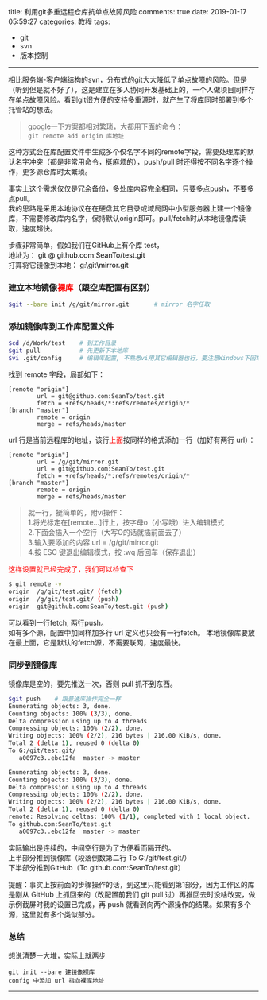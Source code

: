 title: 利用git多重远程仓库抗单点故障风险
comments: true
date: 2019-01-17 05:59:27
categories: 教程
tags: 
- git
- svn
- 版本控制

---
相比服务端-客户端结构的svn，分布式的git大大降低了单点故障的风险。但是（听到但是就不好了），这是建立在多人协同开发基础上的，一个人做项目同样存在单点故障风险。看到git很方便的支持多重源时，就产生了将库同时部署到多个托管站的想法。  

> google一下方案都相对繁琐，大都用下面的命令：  
`git remote add origin 库地址`  

这种方式会在库配置文件中生成多个仅名字不同的remote字段，需要处理库的默认名字冲突（都是非常用命令，挺麻烦的），push/pull 时还得按不同名字逐个操作，更多源仓库时太繁琐。  

事实上这个需求仅仅是冗余备份，多处库内容完全相同，只要多点push，不要多点pull。  
我的思路是采用本地协议在在硬盘其它目录或域局网中小型服务器上建一个镜像库，不需要修改库内名字，保持默认origin即可。pull/fetch时从本地镜像库读取，速度超快。  

步骤非常简单，假如我们在GitHub上有个库 test，  
地址为： <font color="000000">git @ github.com:SeanTo/test.git</font>  
打算将它镜像到本地： <font color="000000">g:\git\mirror.git</font>  

### 建立本地镜像<font color="FF0000">裸库</font>（跟空库配置有区别）

```bash
$git --bare init /g/git/mirror.git       # mirror 名字任取
```

### 添加镜像库到工作库配置文件

```bash
$cd /d/Work/test    # 到工作目录
$git pull           # 先更新下本地库  
$vi .git/config     # 编辑库配置, 不熟悉vi用其它编辑器也行，要注意Windows下回车格式问题)
```

找到 remote 字段，局部如下：

```
[remote "origin"]
        url = git@github.com:SeanTo/test.git
        fetch = +refs/heads/*:refs/remotes/origin/*
[branch "master"]
        remote = origin
        merge = refs/heads/master
```
url 行是当前远程库的地址，该行<font color="FF0000">上面</font>按同样的格式添加一行（加好有两行 url）：

```
[remote "origin"]
        url = /g/git/mirror.git
        url = git@github.com:SeanTo/test.git
        fetch = +refs/heads/*:refs/remotes/origin/*
[branch "master"]
        remote = origin
        merge = refs/heads/master
```

> 就一行，挺简单的，附vi操作：  
1.将光标定在[remote...]行上，按字母o（小写哦）进入编辑模式  
2.下面会插入一个空行（大写O的话就插前面去了）  
3.输入要添加的内容 url = /g/git/mirror.git  
4.按 ESC 键退出编辑模式，按 :wq 后回车（保存退出）    

<font color="FF0000">这样设置就已经完成了，我们可以检查下</font>

```bash
$ git remote -v
origin  /g/git/test.git/ (fetch)
origin  /g/git/test.git/ (push)
origin  git@github.com:SeanTo/test.git (push)
```

可以看到一行fetch, 两行push。  
如有多个源，配置中加同样加多行 url 定义也只会有一行fetch。
本地镜像库要放在最上面，它是默认的fetch源，不需要联网，速度最快。

### 同步到镜像库  
镜像库是空的，要先推送一次，否则 pull 抓不到东西。

```bash
$git push    # 跟普通库操作完全一样  
Enumerating objects: 3, done.
Counting objects: 100% (3/3), done.
Delta compression using up to 4 threads
Compressing objects: 100% (2/2), done.
Writing objects: 100% (2/2), 216 bytes | 216.00 KiB/s, done.
Total 2 (delta 1), reused 0 (delta 0)
To G:/git/test.git/
   a0097c3..ebc12fa  master -> master

Enumerating objects: 3, done.
Counting objects: 100% (3/3), done.
Delta compression using up to 4 threads
Compressing objects: 100% (2/2), done.
Writing objects: 100% (2/2), 216 bytes | 216.00 KiB/s, done.
Total 2 (delta 1), reused 0 (delta 0)
remote: Resolving deltas: 100% (1/1), completed with 1 local object.
To github.com:SeanTo/test.git
   a0097c3..ebc12fa  master -> master
```

实际输出是连续的，中间空行是为了方便看而隔开的。  
上半部分推到镜像库（段落倒数第二行 To G:/git/test.git/）  
下半部分推到GitHub（To github.com:SeanTo/test.git）  

提醒：事实上按前面的步骤操作的话，到这里只能看到第1部分，因为工作区的库是刚从 GitHub 上抓回来的（改配置前我们 git pull 过）再推回去时没啥改变，做示例截屏时我的设置已完成，再 push 就看到向两个源操作的结果。如果有多个源，这里就有多个类似部分。

### 总结
想说清楚一大堆，实际上就两步  

```
git init --bare 建镜像裸库  
config 中添加 url 指向裸库地址  
```

---